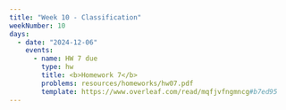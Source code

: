 ```yaml
---
title: "Week 10 - Classification"
weekNumber: 10
days:
  - date: "2024-12-06"
    events:
      - name: HW 7 due
        type: hw
        title: <b>Homework 7</b>
        problems: resources/homeworks/hw07.pdf
        template: https://www.overleaf.com/read/mqfjvfngmncg#b7ed95
---
```

